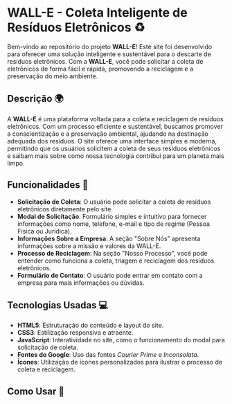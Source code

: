 # WALL-E - Coleta Inteligente de Resíduos Eletrônicos ♻️

Bem-vindo ao repositório do projeto **WALL-E**! Este site foi desenvolvido para oferecer uma solução inteligente e sustentável para o descarte de resíduos eletrônicos. Com a **WALL-E**, você pode solicitar a coleta de eletrônicos de forma fácil e rápida, promovendo a reciclagem e a preservação do meio ambiente.

## Descrição 🌍

A **WALL-E** é uma plataforma voltada para a coleta e reciclagem de resíduos eletrônicos. Com um processo eficiente e sustentável, buscamos promover a conscientização e a preservação ambiental, ajudando na destinação adequada dos resíduos. O site oferece uma interface simples e moderna, permitindo que os usuários solicitem a coleta de seus resíduos eletrônicos e saibam mais sobre como nossa tecnologia contribui para um planeta mais limpo.

## Funcionalidades 🔧

- **Solicitação de Coleta**: O usuário pode solicitar a coleta de resíduos eletrônicos diretamente pelo site.
- **Modal de Solicitação**: Formulário simples e intuitivo para fornecer informações como nome, telefone, e-mail e tipo de regime (Pessoa Física ou Jurídica).
- **Informações Sobre a Empresa**: A seção "Sobre Nós" apresenta informações sobre a missão e valores da WALL-E.
- **Processo de Reciclagem**: Na seção "Nosso Processo", você pode entender como funciona a coleta, triagem e reciclagem dos resíduos eletrônicos.
- **Formulário de Contato**: O usuário pode entrar em contato com a empresa para mais informações ou dúvidas.

## Tecnologias Usadas 💻

- **HTML5**: Estruturação do conteúdo e layout do site.
- **CSS3**: Estilização responsiva e atraente.
- **JavaScript**: Interatividade no site, como o funcionamento do modal para solicitação de coleta.
- **Fontes do Google**: Uso das fontes *Courier Prime* e *Inconsolata*.
- **Ícones**: Utilização de ícones personalizados para ilustrar o processo de coleta e reciclagem.

## Como Usar 🚀


